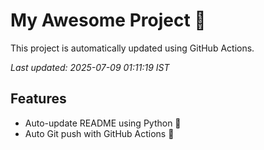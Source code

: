 # My Awesome Project 🚀

This project is automatically updated using GitHub Actions.

_Last updated: 2025-07-09 01:11:19 IST_

## Features
- Auto-update README using Python 🐍
- Auto Git push with GitHub Actions 🤖
